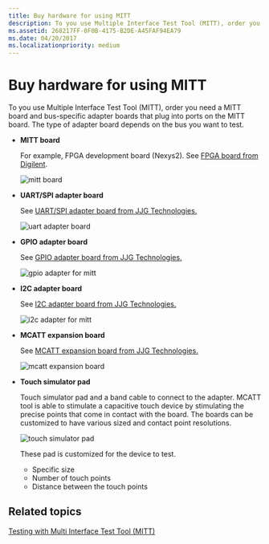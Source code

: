 ```yaml
---
title: Buy hardware for using MITT
description: To you use Multiple Interface Test Tool (MITT), order you need a MITT board and bus-specific adapter boards that plug into ports on the MITT board. The type of adapter board depends on the bus you want to test.
ms.assetid: 268217FF-0F0B-4175-B2DE-A45FAF94EA79
ms.date: 04/20/2017
ms.localizationpriority: medium
---
```


# Buy hardware for using MITT


To you use Multiple Interface Test Tool (MITT), order you need a MITT board and bus-specific adapter boards that plug into ports on the MITT board. The type of adapter board depends on the bus you want to test.

-   **MITT board**

    For example, FPGA development board (Nexys2). See [FPGA board from Digilent](http://www.digilentinc.com/Nexys2/).

    ![mitt board](images/g73a5707.jpg)

-   **UART/SPI adapter board**

    See [UART/SPI adapter board from JJG Technologies.](http://www.jjgtechnologies.com/UART-SPI.md)

    ![uart adapter board](images/uart1.png)

-   **GPIO adapter board**

    See [GPIO adapter board from JJG Technologies.](http://www.jjgtechnologies.com/GPIO.md)

    ![gpio adapter for mitt](images/gpioadapter.jpg)

-   **I2C adapter board**

    See [I2C adapter board from JJG Technologies.](http://www.jjgtechnologies.com/I2C.md)

    ![i2c adapter for mitt](images/i2cadapter.jpg)

-   **MCATT expansion board**

    See [MCATT expansion board from JJG Technologies.](http://www.jjgtechnologies.com/mcatt.md)

    ![mcatt expansion board](images/mcatt-exp.jpg)

-   **Touch simulator pad**

    Touch simulator pad and a band cable to connect to the adapter. MCATT tool is able to stimulate a capacitive touch device by stimulating the precise points that come in contact with the board. The boards can be customized to have various sized and contact point resolutions.

    ![touch simulator pad](images/touch.jpg)

    These pad is customized for the device to test.

    -   Specific size
    -   Number of touch points
    -   Distance between the touch points

## Related topics
[Testing with Multi Interface Test Tool (MITT)](https://docs.microsoft.com/windows-hardware/drivers/spb/testing-with-multi-interface-test-tool--mitt-)  



